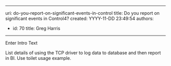 

---
uri: do-you-report-on-significant-events-in-control
title: Do you report on significant events in Control4?
created: YYYY-11-DD 23:49:54
authors:
  - id: 70
    title: Greg Harris
---




<span class='intro'> Enter Intro Text<br> </span>

<p>List details of using the TCP driver to log data to database and then report in BI. Use toilet usage example.<br><br></p>


